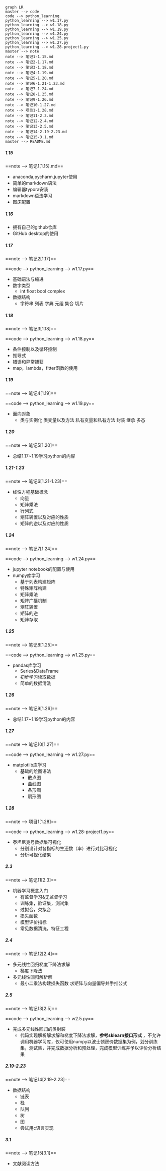 ```mermaid
graph LR
master --> code
code --> python_learning
python_learning --> w1.17.py
python_learning --> w1.18.py
python_learning --> w1.19.py
python_learning --> w1.24.py
python_learning --> w1.25.py
python_learning --> w1.27.py
python_learning --> w1.28-project1.py
master --> note
note --> 笔记1-1.15.md
note --> 笔记2-1.17.md
note --> 笔记3-1.18.md
note --> 笔记4-1.19.md
note --> 笔记5-1.20.md
note --> 笔记6-1.21-1.23.md
note --> 笔记7-1.24.md
note --> 笔记8-1.25.md
note --> 笔记9-1.26.md
note --> 笔记10-1.27.md
note --> 项目1-1.28.md
note --> 笔记11-2.3.md
note --> 笔记12-2.4.md
note --> 笔记13-2.5.md
note --> 笔记14-2.19-2.23.md
note --> 笔记15-3.1.md
master --> README.md
```

##### 1.15

==note --> 笔记1[1.15].md==

* anaconda,pycharm,jupyter使用
* 简单的markdown语法
* 编辑器typora安装
* markdown语法学习
* 图床配置



##### 1.16

* 拥有自己的github仓库
* GitHub desktop的使用



##### 1.17

==note --> 笔记2[1.17]==

==code --> python_learning --> w1.17.py==

* 基础语法与缩进
* 数字类型
  * int float bool complex
* 数据结构
  * 字符串 列表 字典 元组 集合 切片



##### 1.18

==note --> 笔记3[1.18]==

==code --> python_learning --> w1.18.py==

* 条件控制以及循环控制
* 推导式
* 错误和异常捕获
* map，lambda，fitter函数的使用



##### 1.19

==note --> 笔记4[1.19]==

==code --> python_learning --> w1.19.py==

* 面向对象
  * 类与实例化 类变量以及方法 私有变量和私有方法 封装 继承 多态



##### 1.20

==note --> 笔记5[1.20]==

- 总结1.17~1.19学习python的内容



##### 1.21-1.23

==note --> 笔记6[1.21-1.23]==

* 线性方程基础概念
  * 向量
  * 矩阵乘法
  * 行列式
  * 矩阵转置以及对应的性质
  * 矩阵的逆以及对应的性质



##### 1.24

==note --> 笔记7[1.24]==

==code --> python_learning --> w1.24.py==

- jupyter notebook的配置与使用
- numpy库学习
  - 基于列表构建矩阵
  - 特殊矩阵构建
  - 矩阵乘法
  - 矩阵广播机制
  - 矩阵转置
  - 矩阵的逆
  - 矩阵存取



##### 1.25

==note --> 笔记8[1.25]==

==code --> python_learning --> w1.25.py==

* pandas库学习
  * Series&DataFrame
  * 初步学习读取数据
  * 简单的数据清洗



##### 1.26

==note --> 笔记9[1.26]==

- 总结1.17~1.19学习python的内容



##### 1.27

==note --> 笔记10[1.27]==

==code --> python_learning --> w1.27.py==

* matplotlib库学习
  * 基础的绘图语法
    * 散点图
    * 曲线图
    * 条形图
    * 扇形图



##### 1.28

==note --> 项目1[1.28]==

==code --> python_learning --> w1.28-project1.py==

- 泰坦尼克号数据集可视化
  - 分别设计对各指标的生还数（率）进行对比可视化
  - 分析可视化结果



##### 2.3

==note --> 笔记11[2.3]==

* 机器学习概念入门
  * 有监督学习&无监督学习
  * 训练集，验证集，测试集
  * 过拟合，欠拟合
  * 损失函数
  * 模型评价指标
  * 常见数据清洗，特征工程



##### 2.4

==note --> 笔记12[2.4]==

- 多元线性回归梯度下降法求解
  - 梯度下降法
- 多元线性回归解析解
  - 最小二乘法构建损失函数 求矩阵与向量偏导并手推公式



##### 2.5

==note --> 笔记13[2.5]==

==code --> python_learning --> w2.5.py==

- 完成多元线性回归的类封装
  - 代码实现解析解求解和梯度下降法求解，**参考sklearn接口形式** ，不允许调用机器学习库，仅可使用numpy以波士顿房价数据集为例，划分训练集，测试集，并完成数据分析和预处理，完成模型训练并予以评价分析结果



##### 2.19-2.23

==note --> 笔记14[2.19-2.23]==

- 数据结构
  - 链表
  - 栈
  - 队列
  - 树
  - 图
  - 尝试用c语言实现



##### 3.1

==note --> 笔记15[3.1]==

- 文献阅读方法